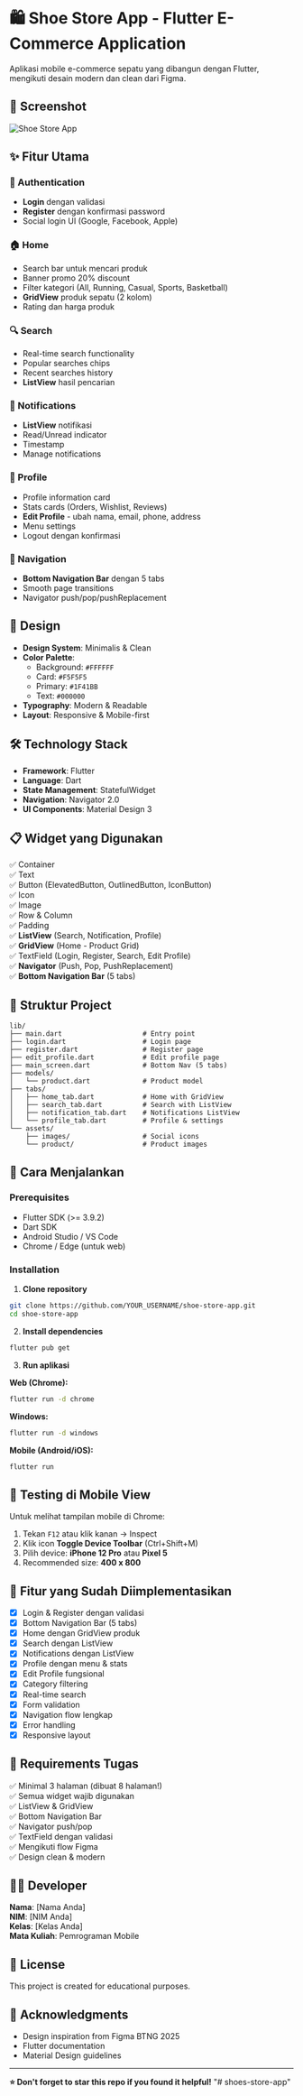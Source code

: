 # 🛍️ Shoe Store App - Flutter E-Commerce Application

Aplikasi mobile e-commerce sepatu yang dibangun dengan Flutter, mengikuti desain modern dan clean dari Figma.

## 📱 Screenshot

![Shoe Store App](https://via.placeholder.com/800x400?text=Shoe+Store+App+Screenshot)

## ✨ Fitur Utama

### 🔐 Authentication
- **Login** dengan validasi
- **Register** dengan konfirmasi password
- Social login UI (Google, Facebook, Apple)

### 🏠 Home
- Search bar untuk mencari produk
- Banner promo 20% discount
- Filter kategori (All, Running, Casual, Sports, Basketball)
- **GridView** produk sepatu (2 kolom)
- Rating dan harga produk

### 🔍 Search
- Real-time search functionality
- Popular searches chips
- Recent searches history
- **ListView** hasil pencarian

### 🔔 Notifications
- **ListView** notifikasi
- Read/Unread indicator
- Timestamp
- Manage notifications

### 👤 Profile
- Profile information card
- Stats cards (Orders, Wishlist, Reviews)
- **Edit Profile** - ubah nama, email, phone, address
- Menu settings
- Logout dengan konfirmasi

### 🎯 Navigation
- **Bottom Navigation Bar** dengan 5 tabs
- Smooth page transitions
- Navigator push/pop/pushReplacement

## 🎨 Design

- **Design System**: Minimalis & Clean
- **Color Palette**: 
  - Background: `#FFFFFF`
  - Card: `#F5F5F5`
  - Primary: `#1F41BB`
  - Text: `#000000`
- **Typography**: Modern & Readable
- **Layout**: Responsive & Mobile-first

## 🛠️ Technology Stack

- **Framework**: Flutter
- **Language**: Dart
- **State Management**: StatefulWidget
- **Navigation**: Navigator 2.0
- **UI Components**: Material Design 3

## 📋 Widget yang Digunakan

✅ Container  
✅ Text  
✅ Button (ElevatedButton, OutlinedButton, IconButton)  
✅ Icon  
✅ Image  
✅ Row & Column  
✅ Padding  
✅ **ListView** (Search, Notification, Profile)  
✅ **GridView** (Home - Product Grid)  
✅ TextField (Login, Register, Search, Edit Profile)  
✅ **Navigator** (Push, Pop, PushReplacement)  
✅ **Bottom Navigation Bar** (5 tabs)  

## 📂 Struktur Project

```
lib/
├── main.dart                    # Entry point
├── login.dart                   # Login page
├── register.dart                # Register page
├── edit_profile.dart            # Edit profile page
├── main_screen.dart             # Bottom Nav (5 tabs)
├── models/
│   └── product.dart             # Product model
├── tabs/
│   ├── home_tab.dart            # Home with GridView
│   ├── search_tab.dart          # Search with ListView
│   ├── notification_tab.dart    # Notifications ListView
│   └── profile_tab.dart         # Profile & settings
└── assets/
    ├── images/                  # Social icons
    └── product/                 # Product images
```

## 🚀 Cara Menjalankan

### Prerequisites
- Flutter SDK (>= 3.9.2)
- Dart SDK
- Android Studio / VS Code
- Chrome / Edge (untuk web)

### Installation

1. **Clone repository**
```bash
git clone https://github.com/YOUR_USERNAME/shoe-store-app.git
cd shoe-store-app
```

2. **Install dependencies**
```bash
flutter pub get
```

3. **Run aplikasi**

**Web (Chrome):**
```bash
flutter run -d chrome
```

**Windows:**
```bash
flutter run -d windows
```

**Mobile (Android/iOS):**
```bash
flutter run
```

## 📱 Testing di Mobile View

Untuk melihat tampilan mobile di Chrome:
1. Tekan `F12` atau klik kanan → Inspect
2. Klik icon **Toggle Device Toolbar** (Ctrl+Shift+M)
3. Pilih device: **iPhone 12 Pro** atau **Pixel 5**
4. Recommended size: **400 x 800**

## 🎯 Fitur yang Sudah Diimplementasikan

- [x] Login & Register dengan validasi
- [x] Bottom Navigation Bar (5 tabs)
- [x] Home dengan GridView produk
- [x] Search dengan ListView
- [x] Notifications dengan ListView
- [x] Profile dengan menu & stats
- [x] Edit Profile fungsional
- [x] Category filtering
- [x] Real-time search
- [x] Form validation
- [x] Navigation flow lengkap
- [x] Error handling
- [x] Responsive layout

## 📝 Requirements Tugas

✅ Minimal 3 halaman (dibuat 8 halaman!)  
✅ Semua widget wajib digunakan  
✅ ListView & GridView  
✅ Bottom Navigation Bar  
✅ Navigator push/pop  
✅ TextField dengan validasi  
✅ Mengikuti flow Figma  
✅ Design clean & modern  

## 👨‍💻 Developer

**Nama**: [Nama Anda]  
**NIM**: [NIM Anda]  
**Kelas**: [Kelas Anda]  
**Mata Kuliah**: Pemrograman Mobile  

## 📄 License

This project is created for educational purposes.

## 🙏 Acknowledgments

- Design inspiration from Figma BTNG 2025
- Flutter documentation
- Material Design guidelines

---

**⭐ Don't forget to star this repo if you found it helpful!**
"# shoes-store-app" 
